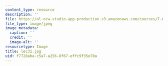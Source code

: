```yaml
---
content_type: resource
description: ''
file: https://ol-ocw-studio-app-production.s3.amazonaws.com/courses/7-012-introduction-to-biology-fall-2004/f7728abac5a7a2568f67effc9f35e70a_lec31.jpg
file_type: image/jpeg
image_metadata:
  caption: ''
  credit: ''
  image-alt: ''
resourcetype: Image
title: lec31.jpg
uid: f7728aba-c5a7-a256-8f67-effc9f35e70a
---
```

